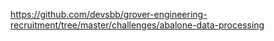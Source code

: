 https://github.com/devsbb/grover-engineering-recruitment/tree/master/challenges/abalone-data-processing
